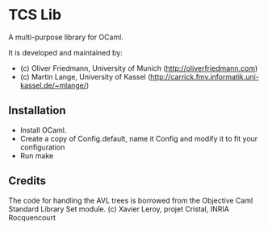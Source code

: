 TCS Lib
==================

A multi-purpose library for OCaml.

It is developed and maintained by:
- (c) Oliver Friedmann, University of Munich (http://oliverfriedmann.com)
- (c) Martin Lange, University of Kassel (http://carrick.fmv.informatik.uni-kassel.de/~mlange/)


## Installation

- Install OCaml.
- Create a copy of Config.default, name it Config and modify it to fit your configuration
- Run make


## Credits
The code for handling the AVL trees is borrowed from the Objective Caml Standard Library Set module.
(c) Xavier Leroy, projet Cristal, INRIA Rocquencourt
